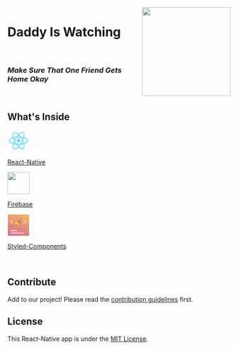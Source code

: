 <img src="https://www.thewrap.com/wp-content/uploads/2014/08/nathan-for-you-daddys-watching.jpg.jpg" width="200" height="200" align="right">

# Daddy Is Watching

 <br>

### *Make Sure That One Friend Gets Home Okay*

<br>

## What's Inside
<img src="./assets/images/react-native.png" align= "center" width="50" height="50" />

[React-Native](https://facebook.github.io/react-native/)

<img src="https://avatars2.githubusercontent.com/u/1335026?s=200&v=4" align= "center" width="50" height="50" />

[Firebase](https://firebase.google.com/)

<img src="./assets/images/styled-components.png" align= "center" width="50" height="50" />

[Styled-Components](https://www.styled-components.com/)

<br>

## Contribute
Add to our project! Please read the [contribution guidelines](CONTRIBUTING.md) first.

## License
This React-Native app is under the [MIT License](https://github.com/nethanelkohen/ByeBye/blob/master/LICENSE).
